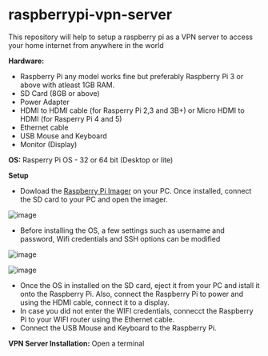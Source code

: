 # raspberrypi-vpn-server
This repository will help to setup a raspberry pi as a VPN server to access your home internet from anywhere in the world

**Hardware:**
- Raspberry Pi any model works fine but preferably Raspberry Pi 3 or above with atleast 1GB RAM.
- SD Card (8GB or above)
- Power Adapter
- HDMI to HDMI cable (for Rasperry Pi 2,3 and 3B+) or Micro HDMI to HDMI (for Rasperry Pi 4 and 5)
- Ethernet cable
- USB Mouse and Keyboard
- Monitor (Display)

**OS:** Rasperry Pi OS - 32 or 64 bit (Desktop or lite)

**Setup**
- Dowload the [Raspberry Pi Imager](https://www.raspberrypi.com/software/) on your PC. Once installed, connect the SD card to your PC and open the imager.

![image](https://github.com/sashanknjs/raspberrypi-vpn-server/assets/168824530/e4db8c6a-5a05-406c-83e6-2720833afc71)

- Before installing the OS, a few settings such as username and password, Wifi credentials and SSH options can be modified

![image](https://github.com/sashanknjs/raspberrypi-vpn-server/assets/168824530/e9278451-c6b4-411b-aae1-5f8c65a5fa55)

![image](https://github.com/sashanknjs/raspberrypi-vpn-server/assets/168824530/41914cf2-a0d2-46d8-9177-ee1bf1285c78)

- Once the OS in installed on the SD card, eject it from your PC and istall it onto the Raspberry Pi. Also, connect the Raspberry Pi to power and using the HDMI cable, connect it to a display.
- In case you did not enter the WIFI credentials, connecct the Raspberry Pi to your WIFI router using the Ethernet cable.
- Connect the USB Mouse and Keyboard to the Raspberry Pi.

**VPN Server Installation:**
Open a terminal 
